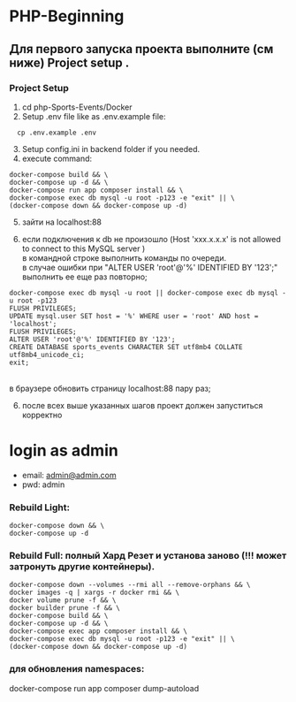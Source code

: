 # PHP-Beginning

## Для первого запуска проекта выполните (см ниже) Project setup .

### Project Setup

1. cd php-Sports-Events/Docker
2. Setup .env file like as .env.example file:

```
  cp .env.example .env
```

3. Setup config.ini in backend folder if you needed.
4. execute command:

```
docker-compose build && \
docker-compose up -d && \
docker-compose run app composer install && \
docker-compose exec db mysql -u root -p123 -e "exit" || \
(docker-compose down && docker-compose up -d)

```
5. зайти на localhost:88

6. если подключения к db не произошло (Host 'xxx.x.x.x' is not allowed to connect to this MySQL server ) <br>
в командной строке выполнить команды по очереди. <br>
в случае ошибки при "ALTER USER 'root'@'%' IDENTIFIED BY '123';" выполнить ее еще раз повторно;

```
docker-compose exec db mysql -u root || docker-compose exec db mysql -u root -p123
FLUSH PRIVILEGES;
UPDATE mysql.user SET host = '%' WHERE user = 'root' AND host = 'localhost';
FLUSH PRIVILEGES;
ALTER USER 'root'@'%' IDENTIFIED BY '123';
CREATE DATABASE sports_events CHARACTER SET utf8mb4 COLLATE utf8mb4_unicode_ci;
exit;
```
<br> в браузере обновить страницу localhost:88 пару раз;

6. после всех выше указанных шагов проект должен запуститься корректно

# login as admin
- email: admin@admin.com
- pwd: admin

### Rebuild Light:

```
docker-compose down && \
docker-compose up -d
```

### Rebuild Full: полный Хард Резет и установа заново (!!! может затронуть другие контейнеры).

```
docker-compose down --volumes --rmi all --remove-orphans && \
docker images -q | xargs -r docker rmi && \
docker volume prune -f && \
docker builder prune -f && \
docker-compose build && \
docker-compose up -d && \
docker-compose exec app composer install && \
docker-compose exec db mysql -u root -p123 -e "exit" || \
(docker-compose down && docker-compose up -d)
```

### для обновления namespaces:

docker-compose run app composer dump-autoload